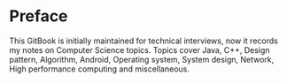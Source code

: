 # Preface

This GitBook is initially maintained for technical interviews, now it records my notes on Computer Science topics. Topics cover Java, C++, Design pattern, Algorithm, Android, Operating system, System design, Network, High performance computing and miscellaneous.&#x20;
